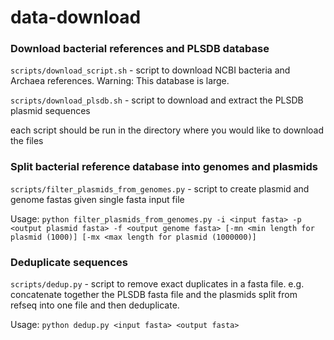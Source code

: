 # data-download

### Download bacterial references and PLSDB database
`scripts/download_script.sh` - script to download NCBI bacteria and Archaea references. Warning: This database is large.

`scripts/download_plsdb.sh` - script to download and extract the PLSDB plasmid sequences

each script should be run in the directory where you would like to download the files

### Split bacterial reference database into genomes and plasmids
`scripts/filter_plasmids_from_genomes.py` - script to create plasmid and genome fastas given single fasta input file

Usage: `python filter_plasmids_from_genomes.py -i <input fasta> -p <output plasmid fasta> -f <output genome fasta> [-mn <min length for plasmid (1000)] [-mx <max length for plasmid (1000000)]`

### Deduplicate sequences
`scripts/dedup.py` - script to remove exact duplicates in a fasta file. e.g. concatenate together the PLSDB fasta file and the plasmids split from refseq into one file and then deduplicate.

Usage: `python dedup.py <input fasta> <output fasta>`
